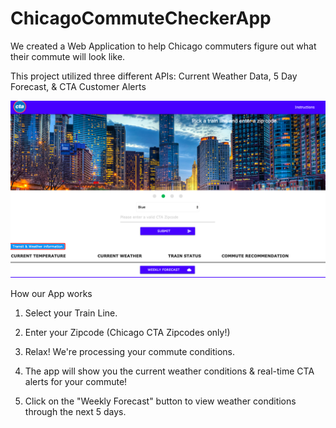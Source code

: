 # ChicagoCommuteCheckerApp

We created a Web Application to help Chicago commuters figure out what their commute will look like.

This project utilized three different APIs: Current Weather Data, 5 Day Forecast, & CTA Customer Alerts

![Screenshot of our Web App](Project.png)

How our App works

1. Select your Train Line.

2. Enter your Zipcode (Chicago CTA Zipcodes only!)

3. Relax! We're processing your commute conditions.

4. The app will show you the current weather conditions & real-time CTA alerts for your commute!

5. Click on the "Weekly Forecast" button to view weather conditions through the next 5 days.